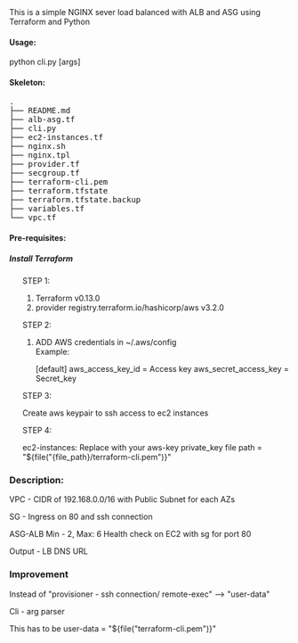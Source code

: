 <summary>
This is a simple NGINX sever load balanced with ALB and ASG using Terraform and Python
</summary>

<h4>Usage:</h4>
 python cli.py [args]


<h4>Skeleton:</h4>
<pre>
.
├── README.md
├── alb-asg.tf
├── cli.py
├── ec2-instances.tf
├── nginx.sh
├── nginx.tpl
├── provider.tf
├── secgroup.tf
├── terraform-cli.pem
├── terraform.tfstate
├── terraform.tfstate.backup
├── variables.tf
└── vpc.tf
</pre>

<h4>Pre-requisites:</h4>
<h5>Install Terraform </h5>
 <ul>
  STEP 1:
 <ol>
  <li> Terraform v0.13.0 </li>
  <li> provider registry.terraform.io/hashicorp/aws v3.2.0 </li>
 </ol>
  
  STEP 2:
   <ol>
   <li>  ADD AWS credentials in ~/.aws/config </li>
  Example:
    <p>
    [default]
    aws_access_key_id = Access key 
    aws_secret_access_key = Secret_key 
    </p>
    </li>
  </ol>
  STEP 3:
  <p> Create aws keypair to ssh access to ec2 instances </p>
  
  STEP 4:
  <p> ec2-instances: Replace with your aws-key private_key file path = "${file("{file_path}/terraform-cli.pem")}" </p>
 </ul>
 
 
 <h3>Description:</h3>
 <p> VPC - CIDR of 192.168.0.0/16 with Public Subnet for each AZs</p>
 <p> SG - Ingress on 80 and ssh connection </p>
 <p> ASG-ALB Min - 2, Max: 6 Health check on EC2 with sg for port 80</p>
 <p> Output - LB DNS URL </p>

<h3> Improvement </h3>
<p> Instead of "provisioner - ssh connection/ remote-exec" --> "user-data"
<p> Cli - arg parser </p>
<p> This has to be user-data = "${file("terraform-cli.pem")}" </p>
